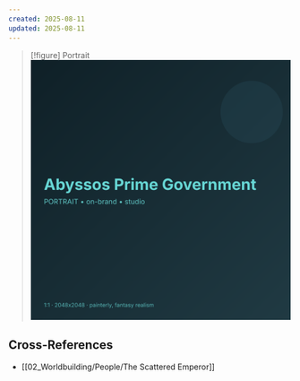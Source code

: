 ```yaml
---
created: 2025-08-11
updated: 2025-08-11
---
```


> [!figure] Portrait
![](04_Resources/Assets/Generated/Portraits/portrait-npc-abyssos-prime-government-abyssos-prime-government.svg)



## Cross-References

- [[02_Worldbuilding/People/The Scattered Emperor]]
